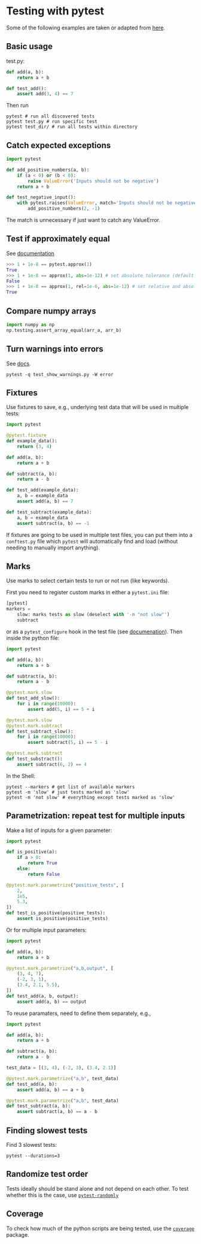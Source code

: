 # Testing with pytest

Some of the following examples are taken or adapted from [here](https://realpython.com/pytest-python-testing/).

## Basic usage

test.py:
```python
def add(a, b):
    return a + b

def test_add():
    assert add(3, 4) == 7
```
Then run 
```Shell
pytest # run all discovered tests
pytest test.py # run specific test
pytest test_dir/ # run all tests within directory
```

## Catch expected exceptions
```python
import pytest

def add_positive_numbers(a, b):
    if (a < 0) or (b < 0):
        raise ValueError('Inputs should not be negative')
    return a + b

def test_negative_input():
    with pytest.raises(ValueError, match='Inputs should not be negative'):
        add_positive_numbers(2, -1)
```
The match is unnecessary if just want to catch any ValueError.

## Test if approximately equal
See [documentation](https://docs.pytest.org/en/latest/reference.html#pytest-approx)
```python
>>> 1 + 1e-8 == pytest.approx(1)
True
>>> 1 + 1e-8 == approx(1, abs=1e-12) # set absolute tolerance (default = 1e-12)
False
>>> 1 + 1e-8 == approx(1, rel=1e-6, abs=1e-12) # set relative and absolute tolerance (default = 1e-6, 1e-12)
True
```

## Compare numpy arrays

```python
import numpy as np
np.testing.assert_array_equal(arr_a, arr_b)
```

## Turn warnings into errors

See [docs](https://docs.pytest.org/en/stable/warnings.html).
```Shell
pytest -q test_show_warnings.py -W error
```

## Fixtures

Use fixtures to save, e.g., underlying test data that will be used in multiple tests:
```python
import pytest

@pytest.fixture
def example_data():
    return (3, 4)

def add(a, b):
    return a + b

def subtract(a, b):
    return a - b

def test_add(example_data):
    a, b = example_data
    assert add(a, b) == 7

def test_subtract(example_data):
    a, b = example_data
    assert subtract(a, b) == -1
```
If fixtures are going to be used in multiple test files, you can put them into a `conftest.py` file which `pytest` will automatically find and load (without needing to manually import anything).

## Marks
Use marks to select certain tests to run or not run (like keywords).

First you need to register custom marks in either a `pytest.ini` file:
```python
[pytest]
markers = 
    slow: marks tests as slow (deselect with '-m "not slow"')
    subtract
```
or as a `pytest_configure` hook in the test file (see [documenation](https://docs.pytest.org/en/stable/mark.html)).
Then inside the python file:
```python
import pytest

def add(a, b):
    return a + b

def subtract(a, b):
    return a - b

@pytest.mark.slow
def test_add_slow():
    for i in range(10000):
        assert add(5, i) == 5 + i

@pytest.mark.slow
@pytest.mark.subtract
def test_subtract_slow():
    for i in range(10000):
        assert subtract(5, i) == 5 - i

@pytest.mark.subtract
def test_substract():
    assert subtract(6, 2) == 4
```
In the Shell:
```Shell
pytest --markers # get list of available markers
pytest -m 'slow' # just tests marked as 'slow'
pytest -m 'not slow' # everything except tests marked as 'slow'
```

## Parametrization: repeat test for multiple inputs

Make a list of inputs for a given parameter:
```python
import pytest

def is_positive(a):
    if a > 0:
        return True
    else:
        return False

@pytest.mark.parametrize("positive_tests", [
    2,
    1e5,
    5.3,
])
def test_is_positive(positive_tests):
    assert is_positive(positive_tests)
```

Or for multiple input parameters:
```python
import pytest

def add(a, b):
    return a + b

@pytest.mark.parametrize("a,b,output", [
    (3, 4, 7),
    (-2, 3, 1),
    (3.4, 2.1, 5.5),
])
def test_add(a, b, output):
    assert add(a, b) == output
```

To reuse paramaters, need to define them separately, e.g.,
```python
import pytest

def add(a, b):
    return a + b

def subtract(a, b):
    return a - b

test_data = [(3, 4), (-2, 3), (3.4, 2.1)]

@pytest.mark.parametrize("a,b", test_data)
def test_add(a, b):
    assert add(a, b) == a + b

@pytest.mark.parametrize("a,b", test_data)
def test_subtract(a, b):
    assert subtract(a, b) == a - b
```

## Finding slowest tests

Find 3 slowest tests:
```Shell
pytest --durations=3
```

## Randomize test order

Tests ideally should be stand alone and not depend on each other. To test whether this is the case, use [`pytest-randomly`](https://github.com/pytest-dev/pytest-randomly)

## Coverage

To check how much of the python scripts are being tested, use the [`coverage`](https://coverage.readthedocs.io/en/coverage-5.2.1/) package.
